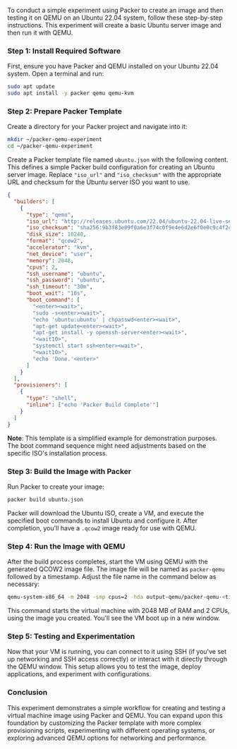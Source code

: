 To conduct a simple experiment using Packer to create an image and then testing it on QEMU on an Ubuntu 22.04 system, follow these step-by-step instructions. This experiment will create a basic Ubuntu server image and then run it with QEMU.

### Step 1: Install Required Software

First, ensure you have Packer and QEMU installed on your Ubuntu 22.04 system. Open a terminal and run:

```bash
sudo apt update
sudo apt install -y packer qemu qemu-kvm
```

### Step 2: Prepare Packer Template

Create a directory for your Packer project and navigate into it:

```bash
mkdir ~/packer-qemu-experiment
cd ~/packer-qemu-experiment
```

Create a Packer template file named `ubuntu.json` with the following content. This defines a simple Packer build configuration for creating an Ubuntu server image. Replace `"iso_url"` and `"iso_checksum"` with the appropriate URL and checksum for the Ubuntu server ISO you want to use.

```json
{
  "builders": [
    {
      "type": "qemu",
      "iso_url": "http://releases.ubuntu.com/22.04/ubuntu-22.04-live-server-amd64.iso",
      "iso_checksum": "sha256:9b3f83e09f0a6e3f74c0f9e4e6d2e6f0e0c9c4f2c9a6e5c05f6c0059d6c2a3ee",
      "disk_size": 10240,
      "format": "qcow2",
      "accelerator": "kvm",
      "net_device": "user",
      "memory": 2048,
      "cpus": 2,
      "ssh_username": "ubuntu",
      "ssh_password": "ubuntu",
      "ssh_timeout": "30m",
      "boot_wait": "10s",
      "boot_command": [
        "<enter><wait>",
        "sudo -s<enter><wait>",
        "echo 'ubuntu:ubuntu' | chpasswd<enter><wait>",
        "apt-get update<enter><wait>",
        "apt-get install -y openssh-server<enter><wait>",
        "<wait10>",
        "systemctl start ssh<enter><wait>",
        "<wait10>",
        "echo 'Done.'<enter>"
      ]
    }
  ],
  "provisioners": [
    {
      "type": "shell",
      "inline": ["echo 'Packer Build Complete'"]
    }
  ]
}
```

**Note**: This template is a simplified example for demonstration purposes. The boot command sequence might need adjustments based on the specific ISO's installation process.

### Step 3: Build the Image with Packer

Run Packer to create your image:

```bash
packer build ubuntu.json
```

Packer will download the Ubuntu ISO, create a VM, and execute the specified boot commands to install Ubuntu and configure it. After completion, you'll have a `.qcow2` image ready for use with QEMU.

### Step 4: Run the Image with QEMU

After the build process completes, start the VM using QEMU with the generated QCOW2 image file. The image file will be named as `packer-qemu` followed by a timestamp. Adjust the file name in the command below as necessary:

```bash
qemu-system-x86_64 -m 2048 -smp cpus=2 -hda output-qemu/packer-qemu-<timestamp>.qcow2 -accel kvm -net nic -net user
```

This command starts the virtual machine with 2048 MB of RAM and 2 CPUs, using the image you created. You'll see the VM boot up in a new window.

### Step 5: Testing and Experimentation

Now that your VM is running, you can connect to it using SSH (if you've set up networking and SSH access correctly) or interact with it directly through the QEMU window. This setup allows you to test the image, deploy applications, and experiment with configurations.

### Conclusion

This experiment demonstrates a simple workflow for creating and testing a virtual machine image using Packer and QEMU. You can expand upon this foundation by customizing the Packer template with more complex provisioning scripts, experimenting with different operating systems, or exploring advanced QEMU options for networking and performance.
